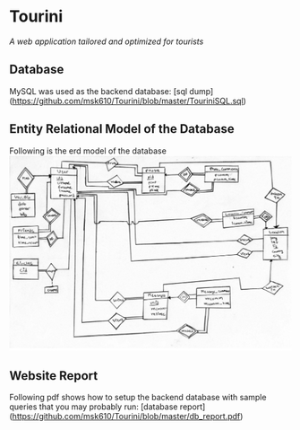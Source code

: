 # Tourini
*A web application tailored and optimized for tourists*

## Database
MySQL was used as the backend database:
[sql dump] (https://github.com/msk610/Tourini/blob/master/TouriniSQL.sql)

## Entity Relational Model of the Database
Following is the erd model of the database
![ERD](https://github.com/msk610/Tourini/blob/master/db_erd.png)

## Website Report
Following pdf shows how to setup the backend database with sample queries that you may probably run: [database report] (https://github.com/msk610/Tourini/blob/master/db_report.pdf)
